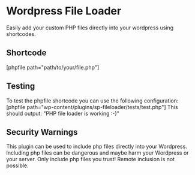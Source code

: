 # Wordpress File Loader

Easily add your custom PHP files directly into your wordpress using shortcodes.

## Shortcode

[phpfile path="path/to/your/file.php"]

## Testing

To test the phpfile shortcode you can use the following configuration: [phpfile path="wp-content/plugins/sp-fileloader/tests/test.php"] This should output: "PHP file loader is working :-)"

## Security Warnings

This plugin can be used to include php files directly into your Wordpress. Including php files can be dangerous and maybe harm your Wordpress or your server. Only include php files you trust! Remote inclusion is not possible.
